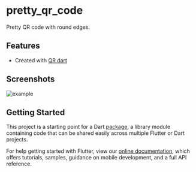 # pretty_qr_code

Pretty QR code with round edges.

## Features

* Created with [QR dart](https://github.com/kevmoo/qr.dart)

## Screenshots

![example](https://github.com/promops/flutter_pretty_qr/blob/master/images/Scr1.png)

## Getting Started

This project is a starting point for a Dart
[package](https://flutter.dev/developing-packages/),
a library module containing code that can be shared easily across
multiple Flutter or Dart projects.

For help getting started with Flutter, view our 
[online documentation](https://flutter.dev/docs), which offers tutorials, 
samples, guidance on mobile development, and a full API reference.
